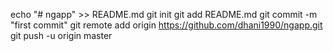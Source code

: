 echo "# ngapp" >> README.md
git init
git add README.md
git commit -m "first commit"
git remote add origin https://github.com/dhani1990/ngapp.git
git push -u origin master

